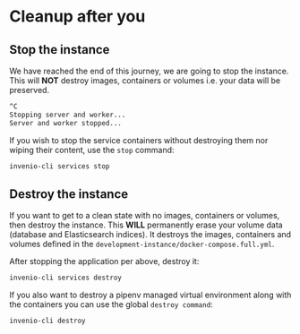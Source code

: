 # Cleanup after you

## Stop the instance

We have reached the end of this journey, we are going to stop the instance. This will **NOT** destroy images, containers or volumes i.e. your data will be preserved.

``` bash
^C
Stopping server and worker...
Server and worker stopped...
```

If you wish to stop the service containers without destroying them nor wiping their content, use the `stop` command:

```bash
invenio-cli services stop
```

## Destroy the instance

If you want to get to a clean state with no images, containers or volumes, then destroy the instance. This **WILL** permanently erase your volume data (database and Elasticsearch indices).
It destroys the images, containers and volumes defined in the `development-instance/docker-compose.full.yml`.

After stopping the application per above, destroy it:

``` bash
invenio-cli services destroy
```

If you also want to destroy a pipenv managed virtual environment along with the containers you can use the global `destroy command`:

```bash
invenio-cli destroy
```
